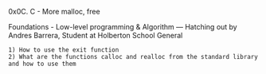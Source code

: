 0x0C. C - More malloc, free

Foundations - Low-level programming & Algorithm ― Hatching out 
by Andres Barrera, Student at Holberton School 
General

    1) How to use the exit function
    2) What are the functions calloc and realloc from the standard library and how to use them
